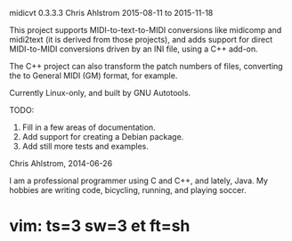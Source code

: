midicvt 0.3.3.3
Chris Ahlstrom
2015-08-11 to 2015-11-18

This project supports MIDI-to-text-to-MIDI conversions like midicomp and
midi2text (it is derived from those projects), and adds support for direct
MIDI-to-MIDI conversions driven by an INI file, using a C++ add-on.

The C++ project can also transform the patch numbers of files, converting the
to General MIDI (GM) format, for example.

Currently Linux-only, and built by GNU Autotools.

TODO:

   1. Fill in a few areas of documentation.
   2. Add support for creating a Debian package.
   3. Add still more tests and examples.

Chris Ahlstrom, 2014-06-26

   I am a professional programmer using C and C++, and lately, Java.
   My hobbies are writing code, bicycling, running, and playing soccer.

# vim: ts=3 sw=3 et ft=sh
